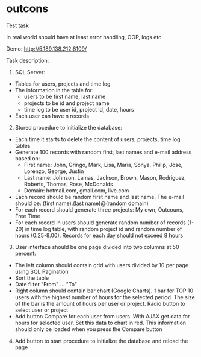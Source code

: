 # outcons
Test task 

In real world should have at least error handling, OOP, logs etc. 

Demo: http://5.189.138.212:8109/

Task description:

1) SQL Server:

- Tables for users, projects and time log
- The information in the table for:
    - users to be first name, last name
    - projects to be id and project name
    - time log to be user id, project id, date, hours
- Each user can have n records

2) Stored procedure to initialize the database:

- Еach time it starts to delete the content of users, projects, time log tables
- Generate 100 records with random first, last names and e-mail address based on:
    - First name: John, Gringo, Mark, Lisa, Maria, Sonya, Philip, Jose, Lorenzo, George, Justin
    - Last name: Johnson, Lamas, Jackson, Brown, Mason, Rodriguez, Roberts, Thomas, Rose, McDonalds
    - Domain: hotmail.com, gmail.com, live.com
- Each record should be random first name and last name. The e-mail should be: (first name).(last name)@(random domain)
- For each record should generate three projects: My own, Outcouns, Free Time
- For each record in users should generate random number of records (1-20) in time log table, with random project id and random number of hours (0.25-8.00). Records for each day should not exceed 8 hours
    
3) User interface should be one page divided into two columns at 50 percent:

- The left column should contain grid with users divided by 10 per page using SQL Pagination
- Sort the table
- Date filter "From" ... "To"
- Right column should contain bar chart (Google Charts). 1 bar for TOP 10 users with the highest number of hours for the selected period. The size of the bar is the amount of hours per user or project. Radio button to select user or project
- Add button Compare for each user from users. With AJAX get data for hours for selected user. Set this data to chart in red. This information should only be loaded when you press the Compare button

4) Add button to start procedure to initialize the database and reload the page
